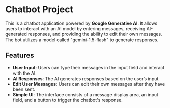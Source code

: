 # Chatbot Project

This is a chatbot application powered by **Google Generative AI**. It allows users to interact with an AI model by entering messages, receiving AI-generated responses, and providing the ability to edit their own messages. The bot utilizes a model called "gemini-1.5-flash" to generate responses.

## Features

- **User Input**: Users can type their messages in the input field and interact with the AI.
- **AI Responses**: The AI generates responses based on the user’s input.
- **Edit User Messages**: Users can edit their own messages after they have been sent.
- **Simple UI**: The interface consists of a message display area, an input field, and a button to trigger the chatbot's response.

